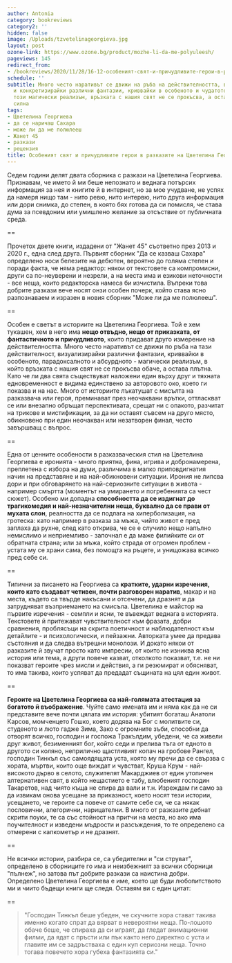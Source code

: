 ```yaml
---
author: Antonia
category: bookreviews
category2: ''
hidden: false
image: /Uploads/tzvetelinageorgieva.jpg
layout: post
ozone-link: https://www.ozone.bg/product/mozhe-li-da-me-polyuleesh/
pageviews: 145
redirect_from:
- /bookreviews/2020/11/28/16-12-особеният-свят-и-причудливите-герои-в-разказите-на-цветелина-георгиева
schedule: ''
subtitle: Много често наративът се движи на ръба на действителността, визуализирайки
  и конкретизирайки различни фантазии, криввайки в особеното и чудатото, но въпреки
  този магически реализъм, връзката с нашия свят не се прокъсва, а остава плътна и
  силна
tags:
- Цветелина Георгиева
- да се наричаш Сахара
- може ли да ме полюлееш
- Жанет 45
- разкази
- рецензия
title: Особеният свят и причудливите герои в разказите на Цветелина Георгиева
---
```


Седем години делят двата сборника с разкази на Цветелина Георгиева. Признавам, че името й ми беше непознато и веднага потърсих информация за нея и книгите й в интернет, но за мое учудване, не успях да намеря нищо там - нито ревю, нито интервю, нито друга информация или дори снимкa, до степен, в която бях готова да си помисля, че става дума за псевдоним или умишлено желание за отсъствие от публичната среда. 

\==

Прочетох двете книги, издадени от "Жанет 45" съответно през 2013 и 2020 г., една след друга. Първият сборник "Да се казваш Сахара" определено носи белезите на дебютен, вероятно до голяма степен и поради факта, че няма редактор: някои от текстовете са компромисни, други са по-неуверени и незрели, а на места има и езикови неточности - все неща, които редакторска намеса би изчистила. Въпреки това добрите разкази вече носят онзи особен почерк, който става ясно разпознаваем и изразен в новия сборник "Може ли да ме полюлееш". 

\==

Особен е светът в историите на Цветелина Георгиева. Той е хем тукашен, хем в него има **нещо отвъдно, нещо от приказката, от фантастичното и причудливото**, които придават друго измерение на действителността. Много често наративът се движи по ръба на тази действителност, визуализирайки различни фантазии, криввайки в особеното, парадоксалното и абсурдното - магически реализъм, в който връзката с нашия свят не се прокъсва обаче, а остава плътна. Като че ли два свята съществуват наложени един върху друг и тяхната едновременност е видима единствено за авторовото око, което ги показва и на нас. Много от историите лъкатушат с мисълта на разказвача или героя, преминават през неочаквани врътки, оттласкват се или внезапно обръщат перспективата, срещат ни с опакото, разчитат на трикове и мистификации, за да ни оставят съвсем на друго място, обикновено при един неочакван или незатворен финал, често завършващ с въпрос. 

\==

Една от ценните особености в разказваческия стил на Цветелина Георгиева е иронията - много приятна, фина, игрива и добронамерена, преплетена с избора на думи, различима в малко приповдигнатия начин на представяне и на най-обикновени ситуации. Ирония не липсва дори и при обговарянето на най-сериозните ситуации в живота - например смъртта (моментът на умирането и погребенията са чест сюжет). Особено ми допадна **способността да се издигнат до трагикомедия и най-незначителни неща, буквално да се прави от мухата слон**, реалността да се подлага на хиперболизация, на гротеска: като например в разказа за мъжа, чийто живот е пред заплаха да рухне, след като открива, че се е случило нещо напълно немислимо и неприемливо - започнал е да маже филийките си от обратната страна; или за мъжа, който страда от огромен проблем - устата му се храни сама, без помощта на ръцете, и унищожава всичко пред себе си. 

\==

Типични за писането на Георгиева са **кратките, ударни изречения, които като създават четивен, почти разговорен наратив**, макар и на места, където са твърде накъсани и отсечени, да дразнят и да затрудняват възприемането на смисъла. Цветелина е майстор на първите изречения - семпли и ясни, те въвеждат веднага в историята. Текстовете й притежават чувствителност към фразата, добри сравнения, проблясъци на скрита поетичност и наблюдателност към детайлите - и психологически, и пейзажни. Авторката умее да предава състояния и да следва вътрешни монолози. И докато някои от разказите й звучат просто като импресии, от които не изниква ясна история или тема, а други повече казват, отколкото показват, т.е. не ни показват героите чрез мисли и действия, а ги резюмират и обясняват, то има такива, които успяват да предадат същината на цял един живот. 

\==

**Героите на Цветелина Георгиева са най-голямата атестация за богатото й въображение**. Чуйте само имената им и няма как да не си представите вече почти цялата им история: убитият богаташ Анатоли Карсов, момченцето Гошко, което додява на Бог с молитвите си, студеното и люто гадже Зима, Зако с огромните зъби, способни да отворят всичко, господин и госпожа Тракълдим, убедени, че са живели друг живот, безименният бог, който седи и прелива тъга от едното в другото си коляно, неприлично щастливият копач на гробове Рангел, господин Тинкъл със самоядящата уста, която му пречи да се свързва с хората, мъртви, които още виждат и чувстват, Круша Крум - най-високото дърво в селото, служителят Макарджиев от един утопичен алтернативен свят, в който нещастието е табу, влюбеният господин Такаретов, над чиято къща не спира да вали и т.н. Изреждам ги само за да извикам онова усещане за приказност, което носят тези истории, усещането, че героите са повече от самите себе си, че са някак пословични, алегорични, нарицателни. В много от разказите дебнат скрити поуки, те са със стойност на притчи на места, но ако има поучителност и изведени мъдрости и разсъждения, то те определено са отмерени с капкометър и не дразнят.

\==

Не всички истории, разбира се, са убедителни и "си струват", определено в сборниците го има и неизбежният за всички сборници "пълнеж", но затова път добрите разкази са наистина добри. Определено Цветелина Георгиева е име, което ще буди любопитството ми и чиито бъдещи книги ще следя. Оставям ви с един цитат:

\==

> "Господин Тинкъл беше убеден, че скучните хора стават такива именно когато спрат да вярват в невероятни неща. По-лошото обаче беше, че спираха да си играят, да гледат анимационни филми, да ядат с пръсти или пък както него директно с уста и главите им се задръстваха с един куп сериозни неща. Точно тогава повечето хора губеха фантазията си."